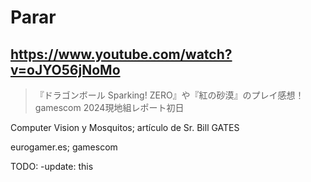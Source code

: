 # Parar

## https://www.youtube.com/watch?v=oJYO56jNoMo

> 『ドラゴンボール Sparking! ZERO』や『紅の砂漠』のプレイ感想！gamescom 2024現地組レポート初日

Computer Vision y Mosquitos; artículo de Sr. Bill GATES

eurogamer.es; gamescom

TODO: -update: this
